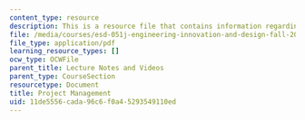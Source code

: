 ```yaml
---
content_type: resource
description: This is a resource file that contains information regarding project management.
file: /media/courses/esd-051j-engineering-innovation-and-design-fall-2012/11de5556cada96c6f0a45293549110ed_MITESD_051JF12_Lec12.pdf
file_type: application/pdf
learning_resource_types: []
ocw_type: OCWFile
parent_title: Lecture Notes and Videos
parent_type: CourseSection
resourcetype: Document
title: Project Management
uid: 11de5556-cada-96c6-f0a4-5293549110ed
---
```

